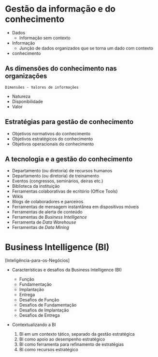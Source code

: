 # Gestão da informação e do conhecimento

* Dados
    - Informação sem contexto
* Informação
    - Junção de dados organizados que se torna um dado com contexto 
* conhecimento

## As dimensões do conhecimento nas organizações

    Dimensões - Valores de informações

* Natureza
* Disponibilidade
* Valor

## Estratégias para gestão de conhecimento

* Objetivos normativos do conhecimento
* Objetivos estratégicos do conhecimento
* Objetivos operacionais do conhecimento

## A tecnologia e a gestão do conhecimento

* Departamento (ou diretoria) de recursos humanos
* Departamento (ou diretoria) de treinamento
* Eventos (congressos, seminários, deiras etc.)
* Biblioteca da instituição
* Ferramentas colaborativas de ecritório (Office Tools)
* Wikis
* Blogs de colaboradores e parceiros
* Ferramentas de mensagem instantânea em dispositivos móveis
* Ferramentas de alerta de conteúdo
* Ferramentas de _Business Intelligence_
* Ferramenta de _Data Warehouse_
* Ferramentas de _Data Mining_

# Business Intelligence (BI)
[Inteligência-para-os-Negócios]

* Características e desafios da Business Intelligence (BI)
    - Função
    - Fundamentação
    - Implantação
    - Entrega
    - Desafios de Função
    - Desafios de Fundamentação
    - Desafios de Implantação
    - Desafios de Entrega

* Contextualizando a BI
    1. BI em um contexto tático, separado da gestão estratégica
    2. BI como apoio ao desempenho estratégico
    3. BI como ferramenta para refinamento de estratégias
    4. BI como recursos estratégico